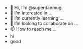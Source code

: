 - 👋 Hi, I’m @superdanmug
- 👀 I’m interested in ...
- 🌱 I’m currently learning ...
- 💞️ I’m looking to collaborate on ...
- 📫 How to reach me ...
- hi 
- good 

<!---
superdanmug/superdanmug is a ✨ special ✨ repository because its `README.md` (this file) appears on your GitHub profile.
You can click the Preview link to take a look at your changes.
--->
